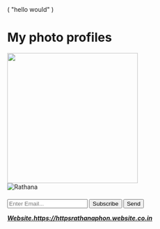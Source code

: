 
<!DOCTYPE html>
<html lang="en">
</html>
</head>
       ( "hello would" )
  <meta charset="utf-8">
  <meta http-equiv="X-UA-Compatible" content="IE=edge">
  <meta name="document-rating" content="Safe for Kids">
  <meta name="robots" content="ALL, INDEX, Follow">
  <meta name="googlebot" content="index, follow">
  <meta name="web-app-capable" content="yes">
  <meta name="mobile-app-capable" content="yes">
  <link href=apple-app-touch-icon" content=yes">
  <link href="https://httpsrathanaphon.websites.co.in/files/971938/favicon/favicon.png?v="/>
  <meta name="theme-color" content="#FFFFFFfv6'jn+:jnv'">
  <meta name="viewport" content="width=device-width, initial-scale=1, maximum-scale=5318736670">

  <meta name="title" content="Rathana phone Shop1 in  Phnom Penh">
  <meta name="description" content="Business As a loyal partner sell technology">
  <meta name="author" content="Rathana phone Shop1">
  <meta property="og:site_name" content="httpsrathanaphon!cgnn">
  <meta property="og:type" content="website">
  <meta property="og:title" content="Rathana phone Shop1 in  Phnom Penh">
  <meta property="og:description" content="Business As a loyal partner sell technology">
  <meta property="og:image">
  <meta name="geo.placename" content="Phnom Penh">
  <meta name="geo.region" content="KH">
  <link href="https://fonts.googleapis.com/css?family=Roboto:400,700&display=swap" rel="stylesheet">
  <link rel="stylesheet" href="https://maxcdn.icons8.com/fonts/line-awesome/1.1/css/line-awesome-font-awesome.min.css">
  <link rel="stylesheet" href="css/custom.css">   
      <title> Rathana phone Shop1 in  Phnom Penh </title> 
	</head>	
     <h1>My photo profiles</h1>
        <!-- brand logo My photo profiles -->
    <a href="https://httpsrathanaphon.websites.co.in" class="logo logo-img-3x">
       <img class="business-logo mr-3" src="https://httpsrathanaphon.websites.co.in/files/971938/business/logo/logo-1332537698.jpeg?v=744005152"width="300px height="100px">
        <!-- Favicon -->
    <link rel="icon" href="https://httpsrathanaphon.websites.co.in/files/971938/favicon/favicon.png?v=1078145314" type="image/png" />
        <!-- Google font -->
    <link rel="preload" as="font" href="https://fonts.googleapis.com/css?family=Playfair+Display|Roboto" onload="this.rel='stylesheet'">
        <!-- BS4 minified v1.0.0 CSS -->
    <link rel="stylesheet" href="https://httpsrathanaphon.websites.co.in/e-shop/css/bootstrap.min.css">
        <!-- Custom minified CSS -->
     <link rel="stylesheet" href="eventEditData: {         
     <link rel="stylesheet" href="https://httpsrathanaphon.websites.co.in/e-shop/css/ecommerce.min.css?v=1627190672">       
     <link media="none" onload="if(media!='all')media='all'"rel="stylesheet" href="https://cdn.jsdelivr.net/gh/openlayers/openlayers.github.io@master/en/v6.5.0/css/ol.css" type="text/css">
        <!-- FontAwesome -->
    <link rel="stylesheet" href="https://httpsrathanaphon.websites.co.in/e-shop/fonts/css/all.min.css">
        <!-- Fancybox API -->
     <link media="none" onload="if(media!='all')media='all'"rel="stylesheet" href="https://cdnjs.cloudflare.com/ajax/libs/fancybox/3.3.5/jquery.fancybox.min.css" />
        <!-- slick-->
     <link media="none" onload="if(media!='all')media='all'"rel="stylesheet" href="https://httpsrathanaphon.websites.co.in/e-shop/slick/slick.css"> 
     <link media="none" onload="if(media!='all')media='all'"rel="stylesheet" href="https://httpsrathanaphon.websites.co.in/e-shop/slick/slick-theme.css">         
     <link media="none" onload="if(media!='all')media='all'"rel="stylesheet" href="https://httpsrathanaphon.websites.co.in/common/css/custom-toast.css">        
        <!-- Select2 css files -->
     <link media="none" onload="if(media!='all')media='all'"href="https://httpsrathanaphon.websites.co.in/common/css/select2.min.css" rel="stylesheet" />
        <!-- manifest request -->
     <link rel="manifest" href="/manifest.json?theme_color=%23FFFFFF">
     <link rel="canonical" href="https://httpsrathanaphon.websites.co.in/index.php">
     <link rel="alternate" href="https://httpsrathanaphon.websites.co.in/" hreflang="en-us">
</header>
     <a "@context": "https://schema.org",
     <a "@type": "WebSite",
     <a "url": "https://httpsrathanaphon.websites.co.in",
      "potentialAction": {
     <a "@type": "SearchAction",
     <a "target": "https://httpsrathanaphon.websites.co.in/search/all/{search_term_string}",
     <a "query-input": "required name=search_term_string"
}
</script>
	</head>
	<body style="height: 640px;width: 320px background-color:#fffff">
		<div class="container d-flex h-100">
			<div class="row justify-content-center align-self-center">
				<div class="col-md-10 mx-auto">
					<div class="card shadow">
						<div class="row">
							<div class="col-md-4 mx-auto">
								<img src="https://httpsrathanaphonwebsite.co.in/files/9711938/landing/img/logo_color_116x41dp.png" 
          <div class="card-img-top img-responsive" alt=Rathana phone shop1">
             <img class="bussing-brand-logo-">
								<nav id="navbar-wrapper" class="navbar navbar-expand-lg navbar-light">
        <div class="container">
		  		</div>
						<div class="Card-body text-center">
							<h5 class="card-title">
							  <p class="card-text">
							</hr>
								<p subscription""To continue to use websites./https://httpsrathanaphon.website.co.in-"Buy Subscription" below, or for more info login to your https://httpsrathanaphon.website.co.in-"account.				
"description": "Business As a loyal partner sell technology"<Buy Subcription"">
         </hr>
   </form>
          <input type="email" placeholder="Enter Email..." required>
          <button type="submit" class="button_1">Subscribe</button>
        	<button class="button_1" type="submit">Send</button>					
					
   </form>
          </hr>
				</a>
					<a href="https://httpsrathanaphon.website.co.in/login">
            <div class="btn btn-outline-primary">
				  <Login>
				  </a>							
				  <User name>
<a href="https://play.google.com/Store/apps/details
id=5761455231/https://httpsrathanaphon.websote.co.in/"websitesapp" 
<div class="btn btn-outline-primary" target="_blank">Website.https://httpsrathanaphon.website.co.in
				</a> <i class="fab fa-Android"></i>
		</div>	
 <body>
<html>
  
   

                           
